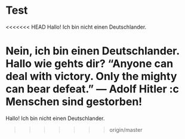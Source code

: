Test
====

<<<<<<< HEAD
Hallo! Ich bin nicht einen Deutschlander.

Nein, ich bin einen Deutschlander. Hallo wie gehts dir?
“Anyone can deal with victory. Only the mighty can bear defeat.” 
― Adolf Hitler
:c
Menschen sind gestorben!
=======
Hallo! Ich bin nicht einen Deutschlander.
>>>>>>> origin/master
